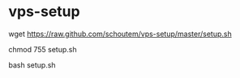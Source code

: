 # vps-setup

wget https://raw.github.com/schoutem/vps-setup/master/setup.sh

chmod 755 setup.sh

bash setup.sh
